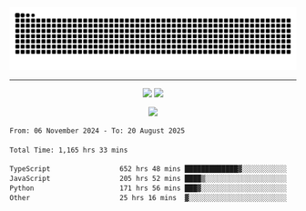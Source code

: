 <div align="center">
  <picture>
      <source
    media="(prefers-color-scheme: dark)"
      srcset="https://raw.githubusercontent.com/platane/snk/output/github-contribution-grid-snake-dark.svg"
      />
    <source
      media="(prefers-color-scheme: light)"
      srcset="https://raw.githubusercontent.com/xct007/xct007/output/github-contribution-grid-snake.svg"
      />
    <img
      alt="Snake"
      src="https://raw.githubusercontent.com/xct007/xct007/output/github-contribution-grid-snake.svg"
      />
  </picture>

</div>

___
<p align="center">
  <img src="https://readme-stats-blush-eta.vercel.app/api/top-langs/?username=xct007&layout=compact" />
  <img src="https://readme-stats-blush-eta.vercel.app/api?username=xct007&show_icons=true&theme=transparent&hide_title=true&include_all_commits=true" />
</p>

<p align="center">
  <img src="https://github-profile-trophy.vercel.app/?username=xct007&no-bg=true&rank=S,SS,SSS,A,AA,AAA,UNKNOWN,SECRET&row=3&title=-Followers,-Stars&margin-w=15&margin-h=15&column=2" />
</p>
<!--START_SECTION:waka-->

```txt
From: 06 November 2024 - To: 20 August 2025

Total Time: 1,165 hrs 33 mins

TypeScript                 652 hrs 48 mins █████████████▓░░░░░░░░░░░   54.82 %
JavaScript                 205 hrs 52 mins ████▒░░░░░░░░░░░░░░░░░░░░   17.29 %
Python                     171 hrs 56 mins ███▓░░░░░░░░░░░░░░░░░░░░░   14.44 %
Other                      25 hrs 16 mins  ▓░░░░░░░░░░░░░░░░░░░░░░░░   02.12 %
```

<!--END_SECTION:waka-->
